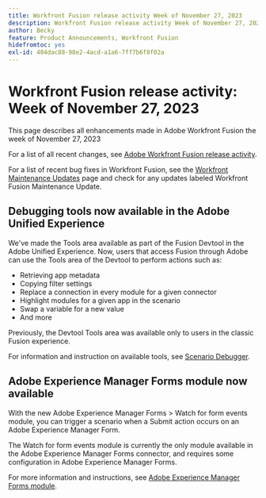 ```yaml
---
title: Workfront Fusion release activity Week of November 27, 2023
description: Workfront Fusion release activity Week of November 27, 2023
author: Becky
feature: Product Announcements, Workfront Fusion
hidefromtoc: yes
exl-id: 404dac88-98e2-4acd-a1a6-7ff7b6f8f02a
---
```

# Workfront Fusion release activity: Week of November 27, 2023

This page describes all enhancements made in Adobe Workfront Fusion the week of November 27, 2023

For a list of all recent changes, see [Adobe Workfront Fusion release activity](../../../product-announcements/product-releases/fusion-release-activity/fusion-release-activity.md).

For a list of recent bug fixes in Workfront Fusion, see the [Workfront Maintenance Updates](https://experienceleague.adobe.com/docs/workfront-known-issues/releases/current-updates.html) page and check for any updates labeled Workfront Fusion Maintenance Update.

## Debugging tools now available in the Adobe Unified Experience

We've made the Tools area available as part of the Fusion Devtool in the Adobe Unified Experience. Now, users that access Fusion through Adobe can use the Tools area of the Devtool to perform actions such as:

* Retrieving app metadata
* Copying filter settings
* Replace a connection in every module for a given connector
* Highlight modules for a given app in the scenario
* Swap a variable for a new value
* And more

Previously, the Devtool Tools area was available only to users in the classic Fusion experience.

For information and instruction on available tools, see [Scenario Debugger](/help/quicksilver/workfront-fusion/scenarios/debug-scenarios-with-dev-tool.md#tools).

## Adobe Experience Manager Forms module now available

With the new Adobe Experience Manager Forms > Watch for form events module, you can trigger a scenario when a Submit action occurs on an Adobe Experience Manager Form.

The Watch for form events module is currently the only module available in the Adobe Experience Manager Forms connector, and requires some configuration in Adobe Experience Manager Forms.

For more information and instructions, see [Adobe Experience Manager Forms module](/help/quicksilver/workfront-fusion/apps-and-their-modules/aem-forms-modules.md).
